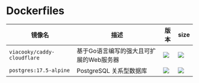 # Dockerfiles


| 镜像名                      | 描述                                    | 版本                          | size                       |
| --------------------------- | --------------------------------------- | ----------------------------- | -------------------------- |
| `viacooky/caddy-cloudflare` | 基于Go语言编写的强大且可扩展的Web服务器 | ![][caddy-cloudflare-version] | ![][caddy-cloudflare-size] |
| `postgres:17.5-alpine`      | PostgreSQL 关系型数据库                 | ![][postgres-version]         | ![][postgres-size]         |


[caddy-cloudflare-version]: https://img.shields.io/docker/v/viacooky/caddy-cloudflare
[caddy-cloudflare-size]: https://img.shields.io/docker/image-size/viacooky/caddy-cloudflare
[postgres-version]: https://img.shields.io/docker/v/_/postgres/17.5-alpine
[postgres-size]: https://img.shields.io/docker/image-size/_/postgres/17.5-alpine
